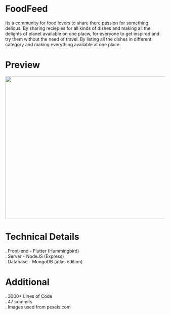 # FoodFeed
 
Its a community for food lovers to share there passion for something delious. By sharing reciepies for all kinds of dishes and making all the delights of planet available on one placw, for everyone to get inspired and try them without the need of travel. By listing all the dishes in different category and making everything available at one place.   

# Preview

<img src="https://i.pinimg.com/originals/f2/0b/be/f20bbedd608531d292d6095c31a0fc41.png" width="800px" height="450px"/>

# Technical Details

. Front-end - Flutter (Hummingbird)<br>
. Server - NodeJS (Express) <br>
. Database - MongoDB (atlas edition)<br>

# Additional

. 3000+ Lines of Code<br>
. 47 commits<br>
. Images used from pexels.com<br>
